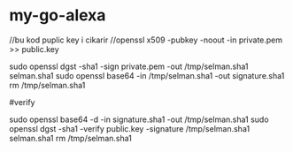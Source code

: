 # my-go-alexa
//bu kod puplic key i cikarir
//openssl x509 -pubkey -noout -in private.pem >> public.key


sudo openssl dgst -sha1 -sign private.pem -out /tmp/selman.sha1 selman.sha1
sudo openssl base64 -in /tmp/selman.sha1 -out signature.sha1
rm /tmp/selman.sha1


#verify

sudo openssl base64 -d -in signature.sha1 -out /tmp/selman.sha1
sudo openssl dgst -sha1 -verify public.key -signature /tmp/selman.sha1 selman.sha1
rm /tmp/selman.sha1